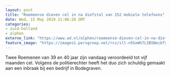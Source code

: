 ```yaml
---
layout: post
title: "Roemeense dieven cel in na diefstal van 152 mobiele telefoons"
date: Wed, 15 May 2019 11:06:28 GMT
categories: 
- zuid-holland 
- alphen 
externe_link: "https://www.ad.nl/alphen/roemeense-dieven-cel-in-na-diefstal-van-152-mobiele-telefoons~a5a8215c/"
feature_image: "https://images1.persgroep.net/rcs/sll-n5GxWh7LIBSNecbTyqJbB3U/diocontent/140452900/_fitwidth/400/?appId=21791a8992982cd8da851550a453bd7f&quality=0.7"
---
```


Twee Roemenen van 39 en 40 jaar zijn vandaag veroordeeld tot vijf maanden cel. Volgens de politierechter heeft het duo zich schuldig gemaakt aan een inbraak bij een bedrijf in Bodegraven.
